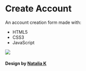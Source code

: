 # Create Account
An account creation form made with: 
* HTML5 
* CSS3 
* JavaScript

<img src="https://i.pinimg.com/originals/af/97/c3/af97c331128122a764731c75a3830b00.gif">

 #### Design by [Natalia K](https://dribbble.com/shots/11879454-Sign-Up-Form/attachments/3504804?mode=media)
